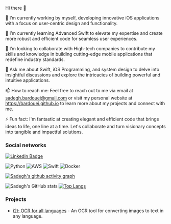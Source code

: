 Hi there 👋

🔭 I’m currently working by myself, developing innovative iOS applications with a focus on user-centric design and functionality.

🌱 I’m currently learning Advanced Swift to elevate my expertise and create more robust and efficient code for seamless user experiences.

👯 I’m looking to collaborate with High-tech companies to contribute my skills and knowledge in building cutting-edge mobile applications that redefine industry standards.

💬 Ask me about Swift, iOS Programming, and system design to delve into insightful discussions and explore the intricacies of building powerful and intuitive applications.

📫 How to reach me: Feel free to reach out to me via email at sadegh.bardouei@gmail.com or visit my personal website at https://bardouei.github.io to learn more about my projects and connect with me.

⚡ Fun fact: I'm fantastic at creating elegant and efficient code that brings ideas to life, one line at a time. Let's collaborate and turn visionary concepts into tangible and impactful solutions.

### Social networks
[![Linkedin Badge](https://img.shields.io/badge/-LinkedIn-blue?style=flat&logo=Linkedin&logoColor=white)](https://www.linkedin.com/in/yourprofile)

![Python](https://img.shields.io/badge/-Python-3776AB?logo=python&logoColor=white&style=for-the-badge)
![AWS](https://img.shields.io/badge/-AWS-232F3E?logo=amazon-aws&logoColor=white&style=for-the-badge)
![Swift](https://img.shields.io/badge/-Swift-FA7343?logo=swift&logoColor=white&style=for-the-badge)
![Docker](https://img.shields.io/badge/-Docker-2496ED?logo=docker&logoColor=white&style=for-the-badge)

[![Sadegh's github activity graph](https://github-readme-activity-graph.vercel.app/graph?username=bardouei&theme=rogue)](https://github.com/ashutosh00710/github-readme-activity-graph)

![Sadegh's GitHub stats](https://github-readme-stats.vercel.app/api?username=bardouei&show_icons=true&theme=radical) [![Top Langs](https://github-readme-stats.vercel.app/api/top-langs/?username=bardouei&layout=donut&theme=radical)](https://github.com/anuraghazra/github-readme-stats)


### Projects
- [i2t: OCR for all languages](https://github.com/bardouei/i2t) - An OCR tool for converting images to text in any language.
